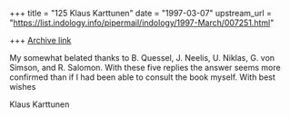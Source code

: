 +++
title = "125 Klaus Karttunen"
date = "1997-03-07"
upstream_url = "https://list.indology.info/pipermail/indology/1997-March/007251.html"

+++
[Archive link](https://list.indology.info/pipermail/indology/1997-March/007251.html)


My somewhat belated thanks to B. Quessel, J. Neelis, U. Niklas, G. von 
Simson, and R. Salomon. With these five replies the answer seems more 
confirmed than if I had been able to consult the book myself.
With best wishes

Klaus Karttunen





